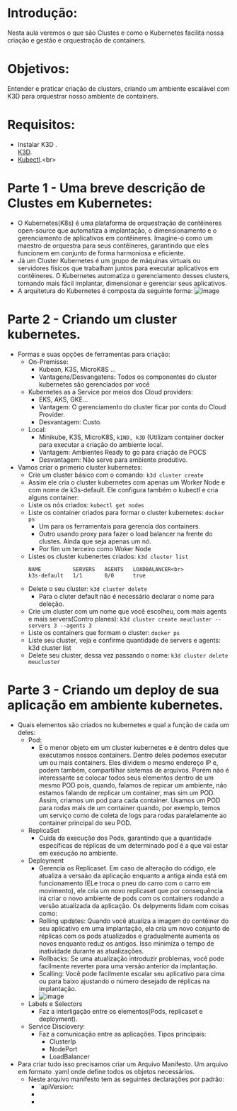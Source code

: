 # Introdução:<br>
Nesta aula veremos o que são Clustes e como o Kubernetes facilita nossa criação e gestão e orquestração de containers.

# Objetivos:<br>
Entender e praticar criação de clusters, criando um ambiente escalável com K3D para orquestrar nosso ambiente de containers.

# Requisitos:<br>
* Instalar K3D .<br>
  [K3D](https://k3d.io/v5.6.3/).
* [Kubectl]([https://learn.microsoft.com/en-us/windows/dev-environment/javascript/nodejs-on-wsl](https://kubernetes.io/pt-br/docs/tasks/tools/)).<br>

# Parte 1 - Uma breve descrição de Clustes em Kubernetes:<br>
 * O Kubernetes(K8s) é uma plataforma de orquestração de contêineres open-source que automatiza a implantação, o dimensionamento e o gerenciamento de aplicativos em contêineres. Imagine-o como um maestro de orquestra para seus contêineres, garantindo que eles funcionem em conjunto de forma harmoniosa e eficiente.
 * Já um Cluster Kubernetes é um grupo de máquinas virtuais ou servidores físicos que trabalham juntos para executar aplicativos em contêineres. O Kubernetes automatiza o gerenciamento desses clusters, tornando mais fácil implantar, dimensionar e gerenciar seus aplicativos.
 * A arquitetura do Kubernetes é composta da seguinte forma:
![image](https://www.opsramp.com/wp-content/uploads/2022/07/Kubernetes-Architecture-1024x648.png)

# Parte 2 - Criando um cluster kubernetes.
 * Formas e suas opções de ferramentas para criação:
   * On-Premisse:
     * Kubean, K3S, MicroK8S ...
     * Vantagens/Desvangatens: Todos os componentes do cluster kubernetes são gerenciados por você
   * Kubernetes as a Service por meios dos Cloud providers:
     * EKS, AKS, GKE...
     * Vantagem: O gerenciamento do cluster ficar por conta do Cloud Provider.
     * Desvantagem: Custo.
   * Local:
     * Minikube, K3S, MicroK8S, `kIND, k3D` (Utilizam container docker para executar a criação do ambiente local.
     * Vantagem: Ambientes Ready to go para criação de POCS
     * Desvantagem: Não serve para ambiente produtivo.
 * Vamos criar o primerio cluster kubernetes:
   * Crie um cluster básico com o comando: `k3d cluster create`
   * Assim ele cria o cluster kubernetes com apenas um Worker Node e com nome de k3s-default. Ele configura também o kubectl e cria alguns container:
   * Liste os nós criados: `kubectl get nodes`
   * Liste os container criados para formar o cluster kubernetes: `docker ps`
     * Um para os ferramentais para gerencia dos containers.
     * Outro usando proxy para fazer o load balancer na frente do clustes. Ainda que seja apenas um nó.
     * Por fim um terceiro como Woker Node
   * Listes os cluster kubenertes criados: `k3d cluster list`<br>
     ```
     NAME          SERVERS   AGENTS   LOADBALANCER<br>
     k3s-default   1/1       0/0      true
     ```
   * Delete o seu cluster: `k3d cluster delete`
     * Para o cluter default não é necessário declarar o nome para deleção. 
   *  Crie um cluster com um nome que você escolheu, com mais agents e mais servers(Contro planes):
     `k3d cluster create meucluster --servers 3 --agents 3`
   * Liste os containers que formam o cluster: `docker ps`
   * Liste seu cluster, veja e confirme quantidade de servers e agents: k3d cluster list
   * Delete seu cluster, dessa vez passando o nome: `k3d cluster delete meucluster` 
# Parte 3 - Criando um deploy de sua aplicação em ambiente kubernetes.
 * Quais elementos são criados no kubernetes e qual a função de cada um deles:
   * Pod:
     * É o menor objeto em um cluster kubernetes e é dentro deles que executamos nossos containers. Dentro deles podemos executar um ou mais containers. Eles dividem o mesmo endereço IP e, podem também, compartilhar sistemas de arquivos. Porém não é interessante se colocar todos seus elementos dentro de um mesmo POD pois, quando, falamos de repicar um ambiente, não estamos falando de replicar um container, mas sim um POD. Assim, criamos um pod para cada container. Usamos um POD para rodas mais de um container quando, por exemplo, temos um serviço como de coleta de logs para rodas paralelamente ao container principal do seu POD. 
   * ReplicaSet
     * Cuida da execução dos Pods, garantindo que a quantidade específicas de réplicas de um determinado pod é a que vai estar em execução no ambiente.
   * Deployment
     * Gerencia os Replicaset. Em caso de alteração do código, ele atualiza a versaão da aplicação enquanto a antiga ainda está em funcionamento (ELe troca o pneu do carro com o carro em movimento), ele cria um novo replicaset que por consequência irá criar o novo ambiente de pods com os containers rodando a versão atualizada da aplicação. Os delpyments lidam com coisas como:
     * Rolling updates: Quando você atualiza a imagem do contêiner do seu aplicativo em uma implantação, ela cria um novo conjunto de réplicas com os pods atualizados e gradualmente aumenta os novos enquanto reduz os antigos. Isso minimiza o tempo de inatividade durante as atualizações.
     * Rollbacks: Se uma atualização introduzir problemas, você pode facilmente reverter para uma versão anterior da implantação.
     * Scalling: Você pode facilmente escalar seu aplicativo para cima ou para baixo ajustando o número desejado de réplicas na implantação.
     * ![image](https://miro.medium.com/v2/resize:fit:1400/1*q5BhhIKnBqQqsngJG6EtQw.png)
   * Labels e Selectors
     * Faz a interligação entre os elementos(Pods, replicaset e deployment).
   * Service Disciovery: 
     * Faz a comunicação entre as aplicações. Tipos principais:
       * ClusterIp
       * NodePort
       * LoadBalancer
* Para criar tudo isso precisamos criar um Arquivo Manifesto. Um arquivo em formato .yaml onde define todos os objetos necessários.
  * Neste arquivo manifesto tem as seguintes declarações por padrão:
    * `apiVersion:
    * 
    * 




















